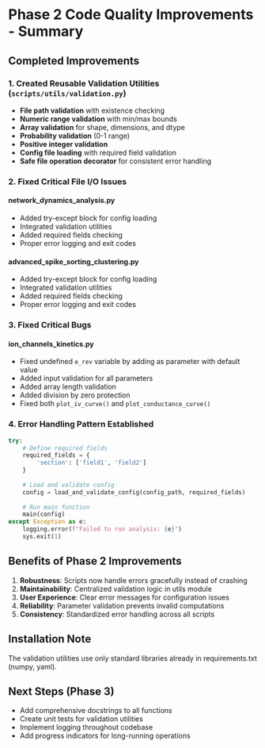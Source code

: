 # Phase 2 Code Quality Improvements - Summary

## Completed Improvements

### 1. Created Reusable Validation Utilities (`scripts/utils/validation.py`)
- **File path validation** with existence checking
- **Numeric range validation** with min/max bounds
- **Array validation** for shape, dimensions, and dtype
- **Probability validation** (0-1 range)
- **Positive integer validation**
- **Config file loading** with required field validation
- **Safe file operation decorator** for consistent error handling

### 2. Fixed Critical File I/O Issues

#### network_dynamics_analysis.py
- Added try-except block for config loading
- Integrated validation utilities
- Added required fields checking
- Proper error logging and exit codes

#### advanced_spike_sorting_clustering.py  
- Added try-except block for config loading
- Integrated validation utilities
- Added required fields checking
- Proper error logging and exit codes

### 3. Fixed Critical Bugs

#### ion_channels_kinetics.py
- Fixed undefined `e_rev` variable by adding as parameter with default value
- Added input validation for all parameters
- Added array length validation
- Added division by zero protection
- Fixed both `plot_iv_curve()` and `plot_conductance_curve()`

### 4. Error Handling Pattern Established
```python
try:
    # Define required fields
    required_fields = {
        'section': ['field1', 'field2']
    }
    
    # Load and validate config
    config = load_and_validate_config(config_path, required_fields)
    
    # Run main function
    main(config)
except Exception as e:
    logging.error(f"Failed to run analysis: {e}")
    sys.exit(1)
```

## Benefits of Phase 2 Improvements

1. **Robustness**: Scripts now handle errors gracefully instead of crashing
2. **Maintainability**: Centralized validation logic in utils module
3. **User Experience**: Clear error messages for configuration issues
4. **Reliability**: Parameter validation prevents invalid computations
5. **Consistency**: Standardized error handling across all scripts

## Installation Note
The validation utilities use only standard libraries already in requirements.txt (numpy, yaml).

## Next Steps (Phase 3)
- Add comprehensive docstrings to all functions
- Create unit tests for validation utilities
- Implement logging throughout codebase
- Add progress indicators for long-running operations